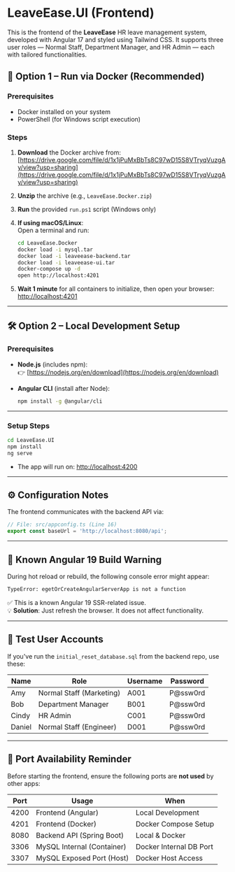 # LeaveEase.UI (Frontend)

This is the frontend of the **LeaveEase** HR leave management system, developed with Angular 17 and styled using Tailwind CSS. It supports three user roles — Normal Staff, Department Manager, and HR Admin — each with tailored functionalities.

## 🚀 Option 1 – Run via Docker (Recommended)

### Prerequisites
- Docker installed on your system
- PowerShell (for Windows script execution)

### Steps
1. **Download** the Docker archive from: [https://drive.google.com/file/d/1x1jPuMxBbTs8C97wD15S8VTryqVuzgAy/view?usp=sharing](https://drive.google.com/file/d/1x1jPuMxBbTs8C97wD15S8VTryqVuzgAy/view?usp=sharing)
   

2. **Unzip** the archive (e.g., `LeaveEase.Docker.zip`)

3. **Run** the provided `run.ps1` script (Windows only)

4. **If using macOS/Linux**:  
   Open a terminal and run:

   ```bash
   cd LeaveEase.Docker
   docker load -i mysql.tar
   docker load -i leaveease-backend.tar
   docker load -i leaveease-ui.tar
   docker-compose up -d
   open http://localhost:4201
   ```

5. **Wait 1 minute** for all containers to initialize, then open your browser:  
   [http://localhost:4201](http://localhost:4201)

---

## 🛠️ Option 2 – Local Development Setup

### Prerequisites

- **Node.js** (includes npm):  
  👉 [https://nodejs.org/en/download](https://nodejs.org/en/download)

- **Angular CLI** (install after Node):  
  ```bash
  npm install -g @angular/cli
  ```

---

### Setup Steps

```bash
cd LeaveEase.UI
npm install
ng serve
```

- The app will run on: [http://localhost:4200](http://localhost:4200)

---

## ⚙️ Configuration Notes

The frontend communicates with the backend API via:

```ts
// File: src/appconfig.ts (Line 16)
export const baseUrl = 'http://localhost:8080/api';
```

---

## 🐛 Known Angular 19 Build Warning

During hot reload or rebuild, the following console error might appear:

```bash
TypeError: egetOrCreateAngularServerApp is not a function
```

✅ This is a known Angular 19 SSR-related issue.  
💡 **Solution**: Just refresh the browser. It does not affect functionality.

---

## 🔐 Test User Accounts

If you've run the `initial_reset_database.sql` from the backend repo, use these:

| Name    | Role                    | Username | Password  |
|---------|-------------------------|----------|-----------|
| Amy     | Normal Staff (Marketing)| A001     | P@ssw0rd  |
| Bob     | Department Manager      | B001     | P@ssw0rd  |
| Cindy   | HR Admin                | C001     | P@ssw0rd  |
| Daniel  | Normal Staff (Engineer) | D001     | P@ssw0rd  |

---

## 📌 Port Availability Reminder

Before starting the frontend, ensure the following ports are **not used** by other apps:

| Port | Usage                         | When                    |
|------|-------------------------------|-------------------------|
| 4200 | Frontend (Angular)           | Local Development       |
| 4201 | Frontend (Docker)            | Docker Compose Setup    |
| 8080 | Backend API (Spring Boot)    | Local & Docker          |
| 3306 | MySQL Internal (Container)   | Docker Internal DB Port |
| 3307 | MySQL Exposed Port (Host)    | Docker Host Access      |

